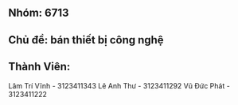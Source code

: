 ## Nhóm: 6713
## Chủ đề: bán thiết bị công nghệ
## Thành Viên: 
Lâm Trí Vĩnh - 3123411343
Lê Anh Thư - 3123411292
Vũ Đức Phát - 3123411222
